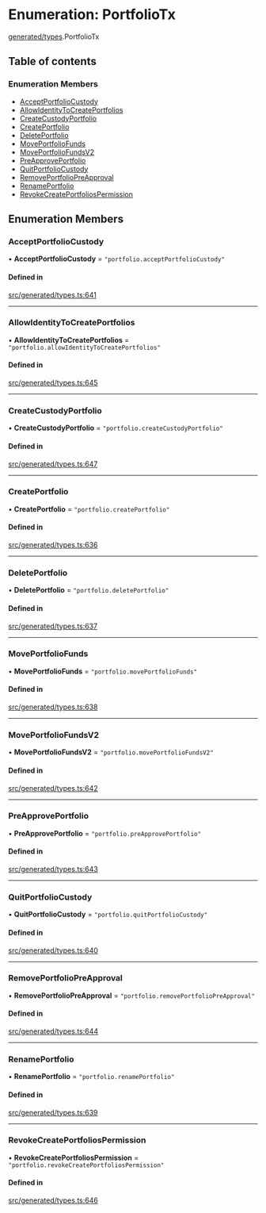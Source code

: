 # Enumeration: PortfolioTx

[generated/types](../wiki/generated.types).PortfolioTx

## Table of contents

### Enumeration Members

- [AcceptPortfolioCustody](../wiki/generated.types.PortfolioTx#acceptportfoliocustody)
- [AllowIdentityToCreatePortfolios](../wiki/generated.types.PortfolioTx#allowidentitytocreateportfolios)
- [CreateCustodyPortfolio](../wiki/generated.types.PortfolioTx#createcustodyportfolio)
- [CreatePortfolio](../wiki/generated.types.PortfolioTx#createportfolio)
- [DeletePortfolio](../wiki/generated.types.PortfolioTx#deleteportfolio)
- [MovePortfolioFunds](../wiki/generated.types.PortfolioTx#moveportfoliofunds)
- [MovePortfolioFundsV2](../wiki/generated.types.PortfolioTx#moveportfoliofundsv2)
- [PreApprovePortfolio](../wiki/generated.types.PortfolioTx#preapproveportfolio)
- [QuitPortfolioCustody](../wiki/generated.types.PortfolioTx#quitportfoliocustody)
- [RemovePortfolioPreApproval](../wiki/generated.types.PortfolioTx#removeportfoliopreapproval)
- [RenamePortfolio](../wiki/generated.types.PortfolioTx#renameportfolio)
- [RevokeCreatePortfoliosPermission](../wiki/generated.types.PortfolioTx#revokecreateportfoliospermission)

## Enumeration Members

### AcceptPortfolioCustody

• **AcceptPortfolioCustody** = ``"portfolio.acceptPortfolioCustody"``

#### Defined in

[src/generated/types.ts:641](https://github.com/PolymeshAssociation/polymesh-private-sdk/blob/dd40dc5f/src/generated/types.ts#L641)

___

### AllowIdentityToCreatePortfolios

• **AllowIdentityToCreatePortfolios** = ``"portfolio.allowIdentityToCreatePortfolios"``

#### Defined in

[src/generated/types.ts:645](https://github.com/PolymeshAssociation/polymesh-private-sdk/blob/dd40dc5f/src/generated/types.ts#L645)

___

### CreateCustodyPortfolio

• **CreateCustodyPortfolio** = ``"portfolio.createCustodyPortfolio"``

#### Defined in

[src/generated/types.ts:647](https://github.com/PolymeshAssociation/polymesh-private-sdk/blob/dd40dc5f/src/generated/types.ts#L647)

___

### CreatePortfolio

• **CreatePortfolio** = ``"portfolio.createPortfolio"``

#### Defined in

[src/generated/types.ts:636](https://github.com/PolymeshAssociation/polymesh-private-sdk/blob/dd40dc5f/src/generated/types.ts#L636)

___

### DeletePortfolio

• **DeletePortfolio** = ``"portfolio.deletePortfolio"``

#### Defined in

[src/generated/types.ts:637](https://github.com/PolymeshAssociation/polymesh-private-sdk/blob/dd40dc5f/src/generated/types.ts#L637)

___

### MovePortfolioFunds

• **MovePortfolioFunds** = ``"portfolio.movePortfolioFunds"``

#### Defined in

[src/generated/types.ts:638](https://github.com/PolymeshAssociation/polymesh-private-sdk/blob/dd40dc5f/src/generated/types.ts#L638)

___

### MovePortfolioFundsV2

• **MovePortfolioFundsV2** = ``"portfolio.movePortfolioFundsV2"``

#### Defined in

[src/generated/types.ts:642](https://github.com/PolymeshAssociation/polymesh-private-sdk/blob/dd40dc5f/src/generated/types.ts#L642)

___

### PreApprovePortfolio

• **PreApprovePortfolio** = ``"portfolio.preApprovePortfolio"``

#### Defined in

[src/generated/types.ts:643](https://github.com/PolymeshAssociation/polymesh-private-sdk/blob/dd40dc5f/src/generated/types.ts#L643)

___

### QuitPortfolioCustody

• **QuitPortfolioCustody** = ``"portfolio.quitPortfolioCustody"``

#### Defined in

[src/generated/types.ts:640](https://github.com/PolymeshAssociation/polymesh-private-sdk/blob/dd40dc5f/src/generated/types.ts#L640)

___

### RemovePortfolioPreApproval

• **RemovePortfolioPreApproval** = ``"portfolio.removePortfolioPreApproval"``

#### Defined in

[src/generated/types.ts:644](https://github.com/PolymeshAssociation/polymesh-private-sdk/blob/dd40dc5f/src/generated/types.ts#L644)

___

### RenamePortfolio

• **RenamePortfolio** = ``"portfolio.renamePortfolio"``

#### Defined in

[src/generated/types.ts:639](https://github.com/PolymeshAssociation/polymesh-private-sdk/blob/dd40dc5f/src/generated/types.ts#L639)

___

### RevokeCreatePortfoliosPermission

• **RevokeCreatePortfoliosPermission** = ``"portfolio.revokeCreatePortfoliosPermission"``

#### Defined in

[src/generated/types.ts:646](https://github.com/PolymeshAssociation/polymesh-private-sdk/blob/dd40dc5f/src/generated/types.ts#L646)
